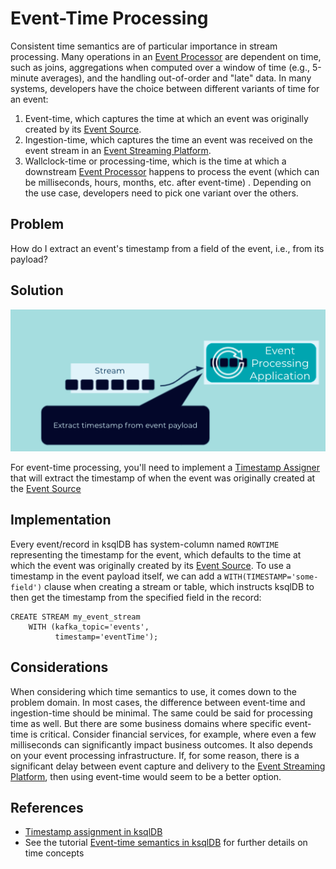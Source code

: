# Event-Time Processing

Consistent time semantics are of particular importance in stream processing. Many operations in an [Event Processor](../event-processing/event-processor.md) are dependent on time, such as joins, aggregations when computed over a window of time (e.g., 5-minute averages), and the handling out-of-order and "late" data. In many systems, developers have the choice between different variants of time for an event: 
1. Event-time, which captures the time at which an event was originally created by its [Event Source](../event-source/event-source.md).
2. Ingestion-time, which captures the time an event was received on the event stream in an [Event Streaming Platform](../event-processing/event-processing-application.md).
3. Wallclock-time or processing-time, which is the time at which a downstream [Event Processor](../event-processing/event-processor.md) happens to process the event (which can be milliseconds, hours, months, etc. after event-time) .
Depending on the use case, developers need to pick one variant over the others.

## Problem

How do I extract an event's timestamp from a field of the event, i.e., from its payload?

## Solution

![event-time-processing](../img/timestamp-assigner.png)

For event-time processing, you'll need to implement a [Timestamp Assigner](timestamp-assigner.md) that will extract the timestamp of when the event was originally created at the [Event Source](../event-source/event-source.md)

## Implementation

Every event/record in ksqlDB has system-column named `ROWTIME` representing the timestamp for the event, which defaults to the time at which the event was originally created by its [Event Source](../event-source/event-source.md).
To use a timestamp in the event payload itself, we can add a `WITH(TIMESTAMP='some-field')` clause when creating a stream or table, which instructs ksqlDB to then get the timestamp from the specified field in the record:

```
CREATE STREAM my_event_stream
    WITH (kafka_topic='events',
          timestamp='eventTime');

```

## Considerations

When considering which time semantics to use, it comes down to the problem domain.  In most cases, the difference between event-time and ingestion-time should be minimal.  The same could be said for processing time as well.  But there are some business domains where specific event-time is critical.  Consider financial services, for example, where even a few milliseconds can significantly impact business outcomes.  It also depends on your event processing infrastructure.  If, for some reason, there is a significant delay between event capture and delivery to the [Event Streaming Platform](../event-processing/event-processing-application.md), then using event-time would seem to be a better option.

## References

* [Timestamp assignment in ksqlDB](https://docs.ksqldb.io/en/latest/concepts/time-and-windows-in-ksqldb-queries/#timestamp-assignment)
* See the tutorial [Event-time semantics in ksqlDB]( https://kafka-tutorials.confluent.io/time-concepts/ksql.html) for further details on time concepts
